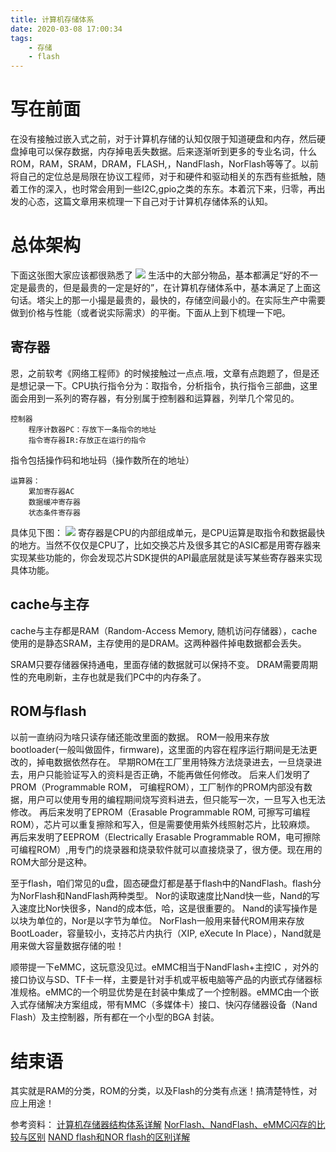 ```yaml
---
title: 计算机存储体系
date: 2020-03-08 17:00:34
tags:
    - 存储
    - flash
---
```


# 写在前面
在没有接触过嵌入式之前，对于计算机存储的认知仅限于知道硬盘和内存，然后硬盘掉电可以保存数据，内存掉电丢失数据。后来逐渐听到更多的专业名词，什么ROM，RAM，SRAM，DRAM，FLASH,，NandFlash，NorFlash等等了。以前将自己的定位总是局限在协议工程师，对于和硬件和驱动相关的东西有些抵触，随着工作的深入，也时常会用到一些I2C,gpio之类的东东。本着沉下来，归零，再出发的心态，这篇文章用来梳理一下自己对于计算机存储体系的认知。
<!--more-->

# 总体架构
下面这张图大家应该都很熟悉了
![](https://rancho333.github.io/pictures/storage.png)
生活中的大部分物品，基本都满足“好的不一定是最贵的，但是最贵的一定是好的”，在计算机存储体系中，基本满足了上面这句话。塔尖上的那一小撮是最贵的，最快的，存储空间最小的。在实际生产中需要做到价格与性能（或者说实际需求）的平衡。下面从上到下梳理一下吧。

## 寄存器
恩，之前软考《网络工程师》的时候接触过一点点.哦，文章有点跑题了，但是还是想记录一下。CPU执行指令分为：取指令，分析指令，执行指令三部曲，这里面会用到一系列的寄存器，有分别属于控制器和运算器，列举几个常见的。
```
控制器
    程序计数器PC：存放下一条指令的地址
    指令寄存器IR:存放正在运行的指令
```
指令包括操作码和地址码（操作数所在的地址）
```
运算器：
    累加寄存器AC
    数据缓冲寄存器
    状态条件寄存器
```
具体见下图：
![](https://rancho333.github.io/pictures/register.png)
寄存器是CPU的内部组成单元，是CPU运算是取指令和数据最快的地方。当然不仅仅是CPU了，比如交换芯片及很多其它的ASIC都是用寄存器来实现某些功能的，你会发现芯片SDK提供的API最底层就是读写某些寄存器来实现具体功能。

## cache与主存
cache与主存都是RAM（Random-Access Memory, 随机访问存储器），cache使用的是静态SRAM，主存使用的是DRAM。这两种器件掉电数据都会丢失。

SRAM只要存储器保持通电，里面存储的数据就可以保持不变。
DRAM需要周期性的充电刷新，主存也就是我们PC中的内存条了。

## ROM与flash
以前一直纳闷为啥只读存储还能改里面的数据。
ROM一般用来存放bootloader(一般叫做固件，firmware)，这里面的内容在程序运行期间是无法更改的，掉电数据依然存在。
早期ROM在工厂里用特殊方法烧录进去，一旦烧录进去，用户只能验证写入的资料是否正确，不能再做任何修改。
后来人们发明了PROM（Programmable ROM， 可编程ROM），工厂制作的PROM内部没有数据，用户可以使用专用的编程期间烧写资料进去，但只能写一次，一旦写入也无法修改。
再后来发明了EPROM（Erasable Programmable ROM, 可擦写可编程ROM），芯片可以重复擦除和写入，但是需要使用紫外线照射芯片，比较麻烦。
再后来发明了EEPROM（Electrically Erasable Programmable ROM，电可擦除可编程ROM）,用专门的烧录器和烧录软件就可以直接烧录了，很方便。现在用的ROM大部分是这种。

至于flash，咱们常见的u盘，固态硬盘灯都是基于flash中的NandFlash。flash分为NorFlash和NandFlash两种类型。
Nor的读取速度比Nand快一些，Nand的写入速度比Nor快很多，Nand的成本低，哈，这是很重要的。
Nand的读写操作是以块为单位的，Nor是以字节为单位。
NorFlash一般用来替代ROM用来存放BootLoader，容量较小，支持芯片内执行（XIP, eXecute In Place），Nand就是用来做大容量数据存储的啦！

顺带提一下eMMC，这玩意没见过。eMMC相当于NandFlash+主控IC ，对外的接口协议与SD、TF卡一样，主要是针对手机或平板电脑等产品的内嵌式存储器标准规格。eMMC的一个明显优势是在封装中集成了一个控制器。eMMC由一个嵌入式存储解决方案组成，带有MMC（多媒体卡）接口、快闪存储器设备（Nand Flash）及主控制器，所有都在一个小型的BGA 封装。

# 结束语
其实就是RAM的分类，ROM的分类，以及Flash的分类有点迷！搞清楚特性，对应上用途！

参考资料：
[计算机存储器结构体系详解](https://blog.csdn.net/iva_brother/article/details/80463578)
[NorFlash、NandFlash、eMMC闪存的比较与区别](https://baijiahao.baidu.com/s?id=1610041455262486965&wfr=spider&for=pc)
[NAND flash和NOR flash的区别详解](https://blog.csdn.net/qq_38880380/article/details/78884522)